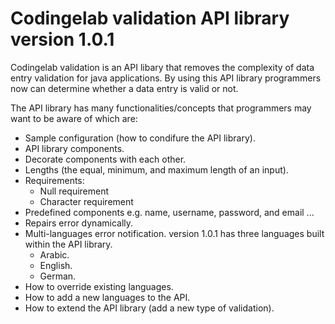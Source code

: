 # Codingelab validation API library version 1.0.1 

Codingelab validation is an API libary that removes the complexity of data entry validation for java applications. By using this API library programmers now can determine whether a data entry is valid or not. 

The API library has many functionalities/concepts that programmers may want to be aware of which are:
 - Sample configuration (how to condifure the API library).
 - API library components.
 - Decorate components with each other.
 - Lengths (the equal, minimum, and maximum length of an input).
 - Requirements:
   - Null requirement
   - Character requirement
 - Predefined components e.g. name, username, password, and email ...
 - Repairs error dynamically.
 - Multi-languages error notification. version 1.0.1 has three languages built within the API library.
    - Arabic.
    - English.
    - German.
- How to override existing languages.
- How to add a new languages to the API.
- How to extend the API library (add a new type of validation).

